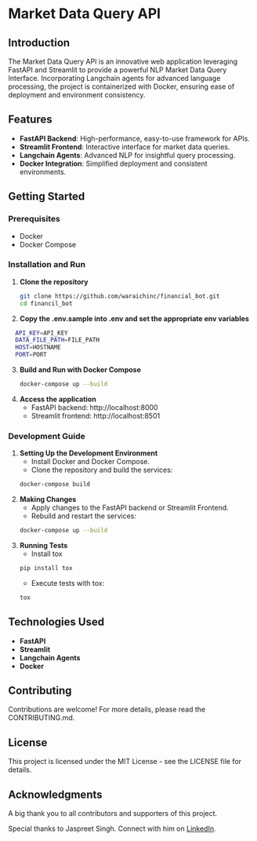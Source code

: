 # Market Data Query API

## Introduction

The Market Data Query API is an innovative web application leveraging FastAPI and Streamlit to provide a powerful NLP Market Data Query Interface. Incorporating Langchain agents for advanced language processing, the project is containerized with Docker, ensuring ease of deployment and environment consistency.

## Features

- **FastAPI Backend**: High-performance, easy-to-use framework for APIs.
- **Streamlit Frontend**: Interactive interface for market data queries.
- **Langchain Agents**: Advanced NLP for insightful query processing.
- **Docker Integration**: Simplified deployment and consistent environments.

## Getting Started

### Prerequisites

- Docker
- Docker Compose

### Installation and Run

1. **Clone the repository**
   ```bash
   git clone https://github.com/waraichinc/financial_bot.git
   cd financil_bot
   ```
2. **Copy the .env.sample into .env and set the appropriate env variables**

```bash
  API_KEY=API_KEY
  DATA_FILE_PATH=FILE_PATH
  HOST=HOSTNAME
  PORT=PORT
```

3. **Build and Run with Docker Compose**
   ```bash
   docker-compose up --build
   ```
4. **Access the application**
   - FastAPI backend: http://localhost:8000
   - Streamlit frontend: http://localhost:8501

### Development Guide

1. **Setting Up the Development Environment**
   - Install Docker and Docker Compose.
   - Clone the repository and build the services:
   ```bash
   docker-compose build
   ```
2. **Making Changes**
   - Apply changes to the FastAPI backend or Streamlit Frontend.
   - Rebuild and restart the services:
   ```bash
   docker-compose up --build
   ```
3. **Running Tests**
   - Install tox
   ```bash
   pip install tox
   ```
   - Execute tests with tox:
   ```bash
   tox
   ```

## Technologies Used

- **FastAPI**
- **Streamlit**
- **Langchain Agents**
- **Docker**

## Contributing

Contributions are welcome! For more details, please read the CONTRIBUTING.md.

## License

This project is licensed under the MIT License - see the LICENSE file for details.

## Acknowledgments

A big thank you to all contributors and supporters of this project.

Special thanks to Jaspreet Singh. Connect with him on [LinkedIn](https://www.linkedin.com/in/waraichinc/).
